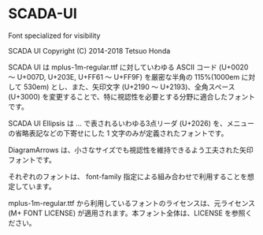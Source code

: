 # SCADA-UI
Font specialized for visibility

SCADA UI                                Copyright (C) 2014-2018 Tetsuo Honda

SCADA UI は mplus-1m-regular.ttf に対していわゆる ASCII コード (U+0020 ～ U+007D, U+203E, U+FF61 ～ U+FF9F) を厳密な半角の 115%(1000em に対して 530em) とし、また、矢印文字 (U+2190 ～ U+2193)、全角スペース (U+3000) を変更することで、特に視認性を必要とする分野に適合したフォントです。

SCADA UI Ellipsis は … で表されるいわゆる3点リーダ (U+2026) を、メニューの省略表記などの下寄せにした 1 文字のみが定義されたフォントです。

DiagramArrows は、小さなサイズでも視認性を維持できるよう工夫された矢印フォントです。

それぞれのフォントは、 font-family 指定による組み合わせで利用することを想定しています。

mplus-1m-regular.ttf から利用しているフォントのライセンスは、元ライセンス (M+ FONT LICENSE) が適用されます。本フォント全体は、LICENSE を参照ください。

